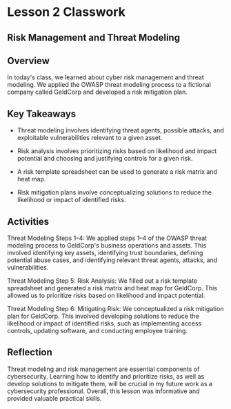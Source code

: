 # Lesson 2 Classwork

## Risk Management and Threat Modeling

## Overview

In today's class, we learned about cyber risk management and threat modeling. We applied the OWASP threat modeling process to a fictional company called GeldCorp and developed a risk mitigation plan.

## Key Takeaways

- Threat modeling involves identifying threat agents, possible attacks, and exploitable vulnerabilities relevant to a given asset.

- Risk analysis involves prioritizing risks based on likelihood and impact potential and choosing and justifying controls for a given risk.

- A risk template spreadsheet can be used to generate a risk matrix and heat map.

- Risk mitigation plans involve conceptualizing solutions to reduce the likelihood or impact of identified risks.

## Activities

Threat Modeling Steps 1–4: We applied steps 1–4 of the OWASP threat modeling process to GeldCorp's business operations and assets. This involved identifying key assets, identifying trust boundaries, defining potential abuse cases, and identifying relevant threat agents, attacks, and vulnerabilities.

Threat Modeling Step 5: Risk Analysis: We filled out a risk template spreadsheet and generated a risk matrix and heat map for GeldCorp. This allowed us to prioritize risks based on likelihood and impact potential.

Threat Modeling Step 6: Mitigating Risk: We conceptualized a risk mitigation plan for GeldCorp. This involved developing solutions to reduce the likelihood or impact of identified risks, such as implementing access controls, updating software, and conducting employee training.

## Reflection

Threat modeling and risk management are essential components of cybersecurity. Learning how to identify and prioritize risks, as well as develop solutions to mitigate them, will be crucial in my future work as a cybersecurity professional. Overall, this lesson was informative and provided valuable practical skills.
